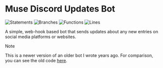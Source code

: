 # Muse Discord Updates Bot

![Statements](https://img.shields.io/badge/statements-61.04%25-red.svg?style=flat)
![Branches](https://img.shields.io/badge/branches-69.4%25-red.svg?style=flat)
![Functions](https://img.shields.io/badge/functions-79.56%25-red.svg?style=flat)
![Lines](https://img.shields.io/badge/lines-61.04%25-red.svg?style=flat)

A simple, web-hook based bot that sends updates about any new entries on social media platforms or websites.

> [!NOTE]  
> This is a newer version of an older bot I wrote years ago. For comparison, you can see the old code [here](https://github.com/ncla/muse-data-bank).
